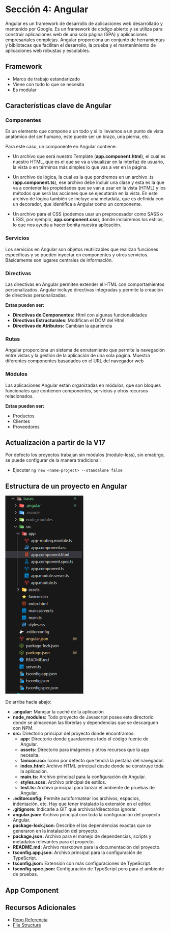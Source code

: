 # Sección 4: Angular
Angular es un framework de desarrollo de aplicaciones web desarrollado y mantenido por Google. Es un framework de código abierto y se utiliza para construir aplicaciones web de una sola página (SPA) y aplicaciones empresariales complejas. Angular proporciona un conjunto de herramientas y bibliotecas que facilitan el desarrollo, la prueba y el mantenimiento de aplicaciones web robustas y escalables.

## Framework
- Marco de trabajo estandarizado
- Viene con todo lo que se necesita
- Es modular

## Características clave de Angular

### Componentes
Es un elemento que compone a un todo y si lo llevamos a un punto de vista anatómico del ser humano, este puede ser un brazo, una pierna, etc.

Para este caso, un componente en Angular contiene:
- Un archivo que será nuestro Template (**app.component.html**), el cual es nuestro HTML, que es el que se va a visualizar en la interfaz de usuario, la vista o en términos más simples lo que vas a ver en la página. 

- Un archivo de lógica, la cual es la que pondremos en un archivo .ts (**app.component.ts**), ese archivo debe incluir una clase y esta es la que va a contener las propiedades que se van a usar en la vista (HTML) y los métodos que será las acciones que se ejecutarán en la vista. En este archivo de lógica también se incluye una metadata, que es definida con un decorador,  que identifica a Angular como un componente.

- Un archivo para el CSS (podemos usar un preprocesador como SASS o LESS, por ejemplo, **app.component.css**), donde incluiremos los estilos, lo que nos ayuda a hacer bonita nuestra aplicación.

### Servicios
Los servicios en Angular son objetos reutilizables que realizan funciones específicas y se pueden inyectar en componentes y otros servicios. Básicamente son lugares centrales de información.

### Directivas
Las directivas en Angular permiten extender el HTML con comportamientos personalizados. Angular incluye directivas integradas y permite la creación de directivas personalizadas. 

**Estas pueden ser:**
- **Directivas de Componentes:** Html con algunas funcionalidades
- **Directivas Estructurales:** Modifican el DOM del Html
- **Directivas de Atributos:** Cambian la apariencia

### Rutas
Angular proporciona un sistema de enrutamiento que permite la navegación entre vistas y la gestión de la aplicación de una sola página. Muestra diferentes componentes basadados en el URL del navegador web 

### Módulos
Las aplicaciones Angular están organizadas en módulos, que son bloques funcionales que contienen componentes, servicios y otros recursos relacionados.

**Estas pueden ser:**
- Productos
- Clientes
- Proveedores

## Actualización a partir de la V17
Por defecto los proyectos trabajan sin módulos (module-less), sin emabrgo, se puede configurar de la manera tradicional:
- Ejecutar `ng new <name-project> --standalone false`

## Estructura de un proyecto en Angular

![Modules](./imgs/modules.png)

De arriba hacia abajo:
- **.angular:** Manejar la caché de la aplicación
- **node_modules:** Todo proyecto de Javascript posee este directorio donde se almacenan las librerías y dependencias que se descarguen con NPM.
- **src:** Directorio principal del proyecto donde encontramos:
    - **app:** Directorio donde guardaremos todo el código fuente de Angular.
    - **assets:** Directorio para imágenes y otros recursos que la app necesita.
    - **favicon.ico:** Ícono por defecto que tendrá la pestaña del navegador.
    - **index.html:** Archivo HTML principal desde donde se construye toda la aplicación.
    - **main.ts:** Archivo principal para la configuración de Angular.
    - **styles.scss:** Archivo principal de estilos.
    - **test.ts:** Archivo principal para lanzar el ambiente de pruebas de Angular.
- **.editorconfig:** Permite autoformatear los archivos, espacios, indentación, etc. Hay que tener instalado la extensión en el editor.
- **.gitignore:** Indicarle a GIT qué archivos/directorios ignorar.
- **angular.json:** Archivo principal con toda la configuración del proyecto Angular.
- **package-lock.json:** Describe el las dependencias exactas que se generaron en la instalación del proyecto.
- **package.json:** Archivo para el manejo de dependencias, scripts y metadatos relevantes para el proyecto.
- **README.md:** Archivo markdown para la documentación del proyecto.
- **tsconfig.app.json:** Archivo principal para la configuración de TypeScript.
- **tsconfig.json:** Extensión con más configuraciones de TypeScript.
- **tsconfig.spec.json:** Configuración de TypeScript pero para el ambiente de pruebas.

## App Component

## Recursos Adicionales
- [Repo Referencia](https://github.com/Klerith/angular-bases)
- [File Structure](https://angular.io/guide/file-structure)